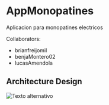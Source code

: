# AppMonopatines
Aplicacion para monopatines electricos

Collaborators:
- brianfreijomil
- benjaMontero02
- lucasAmendola

## Architecture Design
![Texto alternativo]([/ruta/a/la/imagen.jpg](https://github.com/brianfreijomil/AppMonopatines/edit/main/design.png)https://github.com/brianfreijomil/AppMonopatines/edit/main/design.png)
